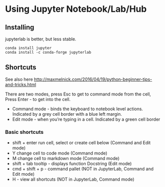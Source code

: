 # Using Jupyter Notebook/Lab/Hub
## Installing
jupyterlab is better, but less stable.
```
conda install jupyter
conda install -c conda-forge jupyterlab
```

## Shortcuts
See also here http://maxmelnick.com/2016/04/19/python-beginner-tips-and-tricks.html

There are two modes, press Esc to get to command mode from the cell, Press Enter - to get into the cell.

- Command mode - binds the keyboard to notebook level actions. Indicated by a grey cell border with a blue left margin.
- Edit mode - when you’re typing in a cell. Indicated by a green cell border
### Basic shortcuts
- shift + enter run cell, select or create cell below (Command and Edit mode)
- Y change cell to code mode (Command mode)
- M change cell to markdown mode (Command mode)
- shift + tab tooltip - displays function Docstring (Edit mode)
- cmd + shift + p - command pallet (NOT in JupyterLab, Command and Edit mode)
- H - view all shortcuts (NOT in JupyterLab, Command mode)
